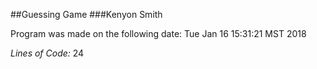 ##Guessing Game
###Kenyon Smith

Program was made on the following date: 
Tue Jan 16 15:31:21 MST 2018

*Lines of Code:*
24
